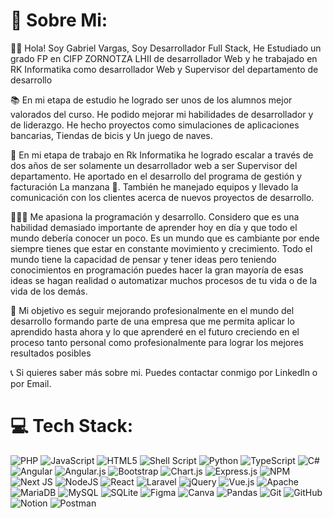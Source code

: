 # 💫 Sobre Mi:

👋🏻 Hola! Soy Gabriel Vargas, Soy Desarrollador Full Stack, He Estudiado un grado FP en CIFP ZORNOTZA LHII de desarrollador Web y he trabajado en RK Informatika como desarrollador Web y Supervisor del departamento de desarrollo

📚 En mi etapa de estudio he logrado ser unos de los alumnos mejor valorados del curso. He podido mejorar mi habilidades de desarrollador y de liderazgo. He hecho proyectos como simulaciones de aplicaciones bancarias, Tiendas de bicis y Un juego de naves.

 💼 En mi etapa de trabajo en Rk Informatika he logrado escalar a través de dos años de ser solamente un desarrollador web a ser Supervisor del departamento. He aportado en el desarrollo del programa de gestión y facturación La manzana 🍏. También he manejado equipos y llevado la comunicación con los clientes acerca de nuevos proyectos de desarrollo. 

👨🏻‍💻 Me apasiona la programación y desarrollo. Considero que es una habilidad demasiado importante de aprender hoy en día y que todo el mundo debería conocer un poco. Es un mundo que es cambiante por ende siempre tienes que estar en constante movimiento y crecimiento. Todo el mundo tiene la capacidad de pensar y tener ideas pero teniendo conocimientos en programación puedes hacer la gran mayoría de esas ideas se hagan realidad o automatizar muchos procesos de tu vida o de la vida de los demás.

🎯 Mi objetivo es seguir mejorando profesionalmente en el mundo del desarrollo formando parte de una empresa que me permita aplicar lo aprendido hasta ahora y lo que aprenderé en el futuro creciendo en el proceso tanto personal como profesionalmente para lograr los mejores resultados posibles

📞 Si quieres saber más sobre mi. Puedes contactar conmigo por Linkedln o por Email.

# 💻 Tech Stack:
![PHP](https://img.shields.io/badge/php-%23777BB4.svg?style=flat&logo=php&logoColor=white) ![JavaScript](https://img.shields.io/badge/javascript-%23323330.svg?style=flat&logo=javascript&logoColor=%23F7DF1E) ![HTML5](https://img.shields.io/badge/html5-%23E34F26.svg?style=flat&logo=html5&logoColor=white) ![Shell Script](https://img.shields.io/badge/shell_script-%23121011.svg?style=flat&logo=gnu-bash&logoColor=white) ![Python](https://img.shields.io/badge/css3-%231572B6.svg?style=flat&logo=css3&logoColor=white) ![TypeScript](https://img.shields.io/badge/typescript-%23007ACC.svg?style=flat&logo=typescript&logoColor=white) ![C#](https://img.shields.io/badge/AWS-%23FF9900.svg?style=flat&logo=amazon-aws&logoColor=white) ![Angular](https://img.shields.io/badge/angular-%23DD0031.svg?style=flat&logo=angular&logoColor=white) ![Angular.js](https://img.shields.io/badge/angular.js-%23E23237.svg?style=flat&logo=angularjs&logoColor=white) ![Bootstrap](https://img.shields.io/badge/bootstrap-%238511FA.svg?style=flat&logo=bootstrap&logoColor=white) ![Chart.js](https://img.shields.io/badge/chart.js-F5788D.svg?style=flat&logo=chart.js&logoColor=white) ![Express.js](https://img.shields.io/badge/express.js-%23404d59.svg?style=flat&logo=express&logoColor=%2361DAFB) ![NPM](https://img.shields.io/badge/NPM-%23CB3837.svg?style=flat&logo=npm&logoColor=white) ![Next JS](https://img.shields.io/badge/Next-black?style=flat&logo=next.js&logoColor=white) ![NodeJS](https://img.shields.io/badge/node.js-6DA55F?style=flat&logo=node.js&logoColor=white) ![React](https://img.shields.io/badge/react-%2320232a.svg?style=flat&logo=react&logoColor=%2361DAFB) ![Laravel](https://img.shields.io/badge/laravel-%23FF2D20.svg?style=flat&logo=laravel&logoColor=white) ![jQuery](https://img.shields.io/badge/jquery-%230769AD.svg?style=flat&logo=jquery&logoColor=white) ![Vue.js](https://img.shields.io/badge/vue.js-%2335495e.svg?style=flat&logo=vuedotjs&logoColor=%234FC08D) ![Apache](https://img.shields.io/badge/apache-%23D42029.svg?style=flat&logo=apache&logoColor=white) ![MariaDB](https://img.shields.io/badge/MariaDB-003545?style=flat&logo=mariadb&logoColor=white) ![MySQL](https://img.shields.io/badge/mysql-4479A1.svg?style=flat&logo=mysql&logoColor=white) ![SQLite](https://img.shields.io/badge/sqlite-%2307405e.svg?style=flat&logo=sqlite&logoColor=white) ![Figma](https://img.shields.io/badge/figma-%23F24E1E.svg?style=flat&logo=figma&logoColor=white) ![Canva](https://img.shields.io/badge/Canva-%2300C4CC.svg?style=flat&logo=Canva&logoColor=white) ![Pandas](https://img.shields.io/badge/pandas-%23150458.svg?style=flat&logo=pandas&logoColor=white) ![Git](https://img.shields.io/badge/git-%23F05033.svg?style=flat&logo=git&logoColor=white) ![GitHub](https://img.shields.io/badge/github-%23121011.svg?style=flat&logo=github&logoColor=white) ![Notion](https://img.shields.io/badge/Notion-%23000000.svg?style=flat&logo=notion&logoColor=white) ![Postman](https://img.shields.io/badge/Postman-FF6C37?style=flat&logo=postman&logoColor=white)

<!-- Proudly created with GPRM ( https://gprm.itsvg.in ) -->
